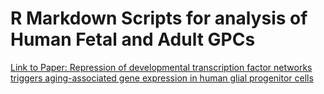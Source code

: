 # R Markdown Scripts for analysis of Human Fetal and Adult GPCs

[Link to Paper: Repression of developmental transcription factor networks triggers aging-associated gene expression in human glial progenitor cells](https://www.nature.com/articles/s41467-024-48118-2 "Link to Article")


